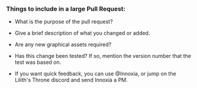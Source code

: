 ### Things to include in a large Pull Request:

- What is the purpose of the pull request?

- Give a brief description of what you changed or added.

- Are any new graphical assets required?

- Has this change been tested? If so, mention the version number that the test was based on.

- If you want quick feedback, you can use @Innoxia, or jump on the Lilith's Throne discord and send Innoxia a PM.
